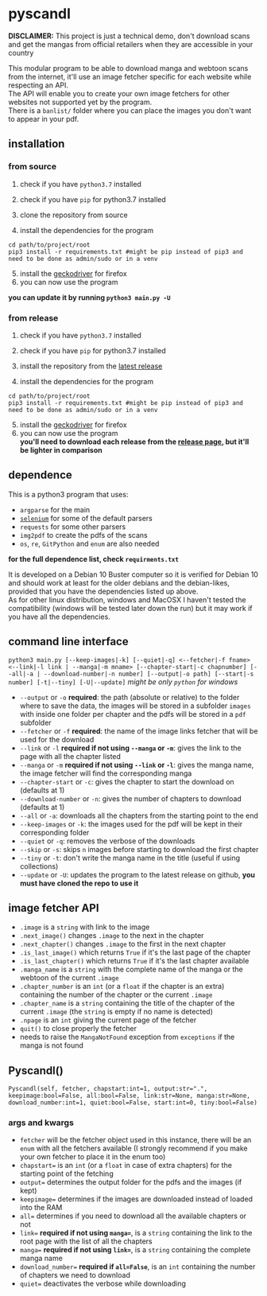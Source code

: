 # pyscandl
**DISCLAIMER:** This project is just a technical demo, don't download scans and get the mangas from official retailers when they are accessible in your country

This modular program to be able to download manga and webtoon scans from the internet, it'll use an image fetcher specific for each website while respecting an API.  
The API will enable you to create your own image fetchers for other websites not supported yet by the program.  
There is a `banlist/` folder where you can place the images you don't want to appear in your pdf.

## installation
### from source
1) check if you have `python3.7` installed

2) check if you have `pip` for python3.7 installed
3) clone the repository from source
4) install the dependencies for the program
```
cd path/to/project/root
pip3 install -r requirements.txt #might be pip instead of pip3 and need to be done as admin/sudo or in a venv
```
5) install the [geckodriver](https://github.com/mozilla/geckodriver/releases/latest) for firefox
6) you can now use the program

**you can update it by running `python3 main.py -U`**

### from release
1) check if you have `python3.7` installed

2) check if you have `pip` for python3.7 installed
3) install the repository from the [latest release](https://github.com/Ara0n/pyscandl/release/latest)
4) install the dependencies for the program
```
cd path/to/project/root
pip3 install -r requirements.txt #might be pip instead of pip3 and need to be done as admin/sudo or in a venv
```
5) install the [geckodriver](https://github.com/mozilla/geckodriver/releases/latest) for firefox
6) you can now use the program  
**you'll need to download each release from the [release page](https://github.com/Ara0n/pyscandl/release), but it'll be lighter in comparison**

## dependence
This is a python3 program that uses:
- `argparse` for the main
- [`selenium`](https://selenium-python.readthedocs.io/installation.html) for some of the default parsers
- `requests` for some other parsers
- `img2pdf` to create the pdfs of the scans
- `os`, `re`, `GitPython` and `enum` are also needed

**for the full dependence list, check `requirments.txt`**

It is developed on a Debian 10 Buster computer so it is verified for Debian 10 and should work at least for the older debians and the debian-likes, provided that you have the dependencies listed up above.  
As for other linux distribution, windows and MacOSX I haven't tested the compatibility (windows will be tested later down the run) but it may work if you have all the dependencies.

## command line interface
`python3 main.py [--keep-images|-k] [--quiet|-q] <--fetcher|-f fname> <--link|-l link | --manga|-m mname> [--chapter-start|-c chapnumber] [--all|-a | --download-number|-n number] [--output|-o path] [--start|-s number] [-t|--tiny] [-U|--update]`
*might be only `python` for windows*

- `--output` or `-o` **required**: the path (absolute or relative) to the folder where to save the data, the images will be stored in a subfolder `images` with inside one folder per chapter and the pdfs will be stored in a `pdf` subfolder 
- `--fetcher` or `-f` **required**: the name of the image links fetcher that will be used for the download
- `--link` or `-l` **required if not using `--manga` or `-m`**: gives the link to the page with all the chapter listed
- `--manga` or `-m` **required if not using `--link` or `-l`**: gives the manga name, the image fetcher will find the corresponding manga
- `--chapter-start` or `-c`: gives the chapter to start the download on (defaults at 1)
- `--download-number` or `-n`: gives the number of chapters to download (defaults at 1)
- `--all` or `-a`: downloads all the chapters from the starting point to the end
- `--keep-images` or `-k`: the images used for the pdf will be kept in their corresponding folder
- `--quiet` or `-q`: removes the verbose of the downloads
- `--skip` or `-s`: skips `n` images before starting to download the first chapter
- `--tiny` or `-t`: don't write the manga name in the title (useful if using collections)
- `--update` or `-U`: updates the program to the latest release on github, **you must have cloned the repo to use it**

## image fetcher API
- `.image` is a `string` with link to the image  
- `.next_image()` changes `.image` to the next in the chapter  
- `.next_chapter()` changes `.image` to the first in the next chapter
- `.is_last_image()` which returns `True` if it's the last page of the chapter
- `.is_last_chapter()` which returns `True` if it's the last chapter available 
- `.manga_name` is a `string` with the complete name of the manga or the webtoon of the current `.image`
- `.chapter_number` is an `int` (or a `float` if the chapter is an extra) containing the number of the chapter or the current `.image`
- `.chapter_name` is a `string` containing the title of the chapter of the current `.image` (the `string` is empty if no name is detected) 
- `.npage` is an `int` giving the current page of the fetcher
- `quit()` to close properly the fetcher
- needs to raise the `MangaNotFound` exception from `exceptions` if the manga is not found

## Pyscandl()
`Pyscandl(self, fetcher, chapstart:int=1, output:str=".", keepimage:bool=False, all:bool=False, link:str=None, manga:str=None, download_number:int=1, quiet:bool=False, start:int=0, tiny:bool=False)`

### args and kwargs
- `fetcher` will be the fetcher object used in this instance, there will be an `enum` with all the fetchers available (I strongly recommend if you make your own fetcher to place it in the enum too)
- `chapstart=` is an `int` (or a `float` in case of extra chapters) for the starting point of the fetching
- `output=` determines the output folder for the pdfs and the images (if kept)
- `keepimage=` determines if the images are downloaded instead of loaded into the RAM
- `all=` determines if you need to download all the available chapters or not
- `link=` **required if not using `manga=`**, is a `string` containing the link to the root page with the list of all the chapters
- `manga=` **required if not using `link=`**, is a `string` containing the complete manga name
- `download_number=` **required if `all=False`**, is an `int` containing the number of chapters we need to download
- `quiet=` deactivates the verbose while downloading

